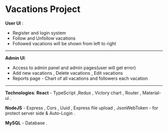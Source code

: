 # Vacations Project

**User UI** :
- Register and login system
- Follow and Unfollow vacations
- Followed vacations will be shown from left to right
----------------------------------------------------------------------------------------------
**Admin UI**:
- Access to admin panel and admin pages(user will get error)
- Add new vacations , Delete vacations , Edit vacations
- Reports page - Chart of all vacations and followers each vacation
----------------------------------------------------------------------------------------------
**Technologies**:
**React** - TypeScript ,Redux , Victory chart , Router , Material-ui .

**NodeJS** - Express , Cors , Uuid , Express file upload ,
JsonWebToken - for protect server side & Auto-Login .

**MySQL** - Database .
